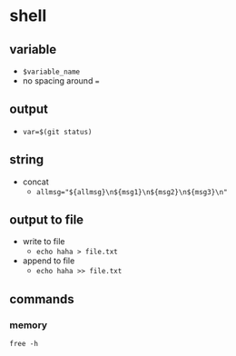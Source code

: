 # shell

## variable
- `$variable_name`
- no spacing around `=`

## output
- `var=$(git status)`

## string
- concat
	- `allmsg="${allmsg}\n${msg1}\n${msg2}\n${msg3}\n"`

## output to file
- write to file
	- `echo haha > file.txt`
- append to file
	- `echo haha >> file.txt`

## commands
### memory
`free -h`
